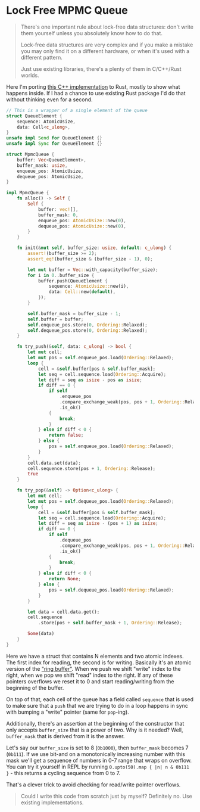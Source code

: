 # Lock Free MPMC Queue

> There's one important rule about lock-free data structures: don't write them yourself unless you absolutely know how to do that.
>
> Lock-free data structures are very complex and if you make a mistake you may only find it on a different hardware, or when it's used with a different pattern.
>
> Just use existing libraries, there's a plenty of them in C/C++/Rust worlds.

Here I'm porting [this C++ implementation](https://www.1024cores.net/home/lock-free-algorithms/queues/bounded-mpmc-queue) to Rust, mostly to show what happens inside. If I had a chance to use existing Rust package I'd do that without thinking even for a second.

```rust
// This is a wrapper of a single element of the queue
struct QueueElement {
    sequence: AtomicUsize,
    data: Cell<c_ulong>,
}
unsafe impl Send for QueueElement {}
unsafe impl Sync for QueueElement {}

struct MpmcQueue {
    buffer: Vec<QueueElement>,
    buffer_mask: usize,
    enqueue_pos: AtomicUsize,
    dequeue_pos: AtomicUsize,
}

impl MpmcQueue {
    fn alloc() -> Self {
        Self {
            buffer: vec![],
            buffer_mask: 0,
            enqueue_pos: AtomicUsize::new(0),
            dequeue_pos: AtomicUsize::new(0),
        }
    }

    fn init(&mut self, buffer_size: usize, default: c_ulong) {
        assert!(buffer_size >= 2);
        assert_eq!(buffer_size & (buffer_size - 1), 0);

        let mut buffer = Vec::with_capacity(buffer_size);
        for i in 0..buffer_size {
            buffer.push(QueueElement {
                sequence: AtomicUsize::new(i),
                data: Cell::new(default),
            });
        }

        self.buffer_mask = buffer_size - 1;
        self.buffer = buffer;
        self.enqueue_pos.store(0, Ordering::Relaxed);
        self.dequeue_pos.store(0, Ordering::Relaxed);
    }

    fn try_push(&self, data: c_ulong) -> bool {
        let mut cell;
        let mut pos = self.enqueue_pos.load(Ordering::Relaxed);
        loop {
            cell = &self.buffer[pos & self.buffer_mask];
            let seq = cell.sequence.load(Ordering::Acquire);
            let diff = seq as isize - pos as isize;
            if diff == 0 {
                if self
                    .enqueue_pos
                    .compare_exchange_weak(pos, pos + 1, Ordering::Relaxed, Ordering::Relaxed)
                    .is_ok()
                {
                    break;
                }
            } else if diff < 0 {
                return false;
            } else {
                pos = self.enqueue_pos.load(Ordering::Relaxed);
            }
        }
        cell.data.set(data);
        cell.sequence.store(pos + 1, Ordering::Release);
        true
    }

    fn try_pop(&self) -> Option<c_ulong> {
        let mut cell;
        let mut pos = self.dequeue_pos.load(Ordering::Relaxed);
        loop {
            cell = &self.buffer[pos & self.buffer_mask];
            let seq = cell.sequence.load(Ordering::Acquire);
            let diff = seq as isize - (pos + 1) as isize;
            if diff == 0 {
                if self
                    .dequeue_pos
                    .compare_exchange_weak(pos, pos + 1, Ordering::Relaxed, Ordering::Relaxed)
                    .is_ok()
                {
                    break;
                }
            } else if diff < 0 {
                return None;
            } else {
                pos = self.dequeue_pos.load(Ordering::Relaxed);
            }
        }

        let data = cell.data.get();
        cell.sequence
            .store(pos + self.buffer_mask + 1, Ordering::Release);

        Some(data)
    }
}
```

Here we have a struct that contains N elements and two atomic indexes. The first index for reading, the second is for writing. Basically it's an atomic version of the ["ring buffer"](https://en.wikipedia.org/wiki/Circular_buffer). When we push we shift "write" index to the right, when we pop we shift "read" index to the right. If any of these pointers overflows we reset it to 0 and start reading/writing from the beginning of the buffer.

On top of that, each cell of the queue has a field called `sequence` that is used to make sure that a `push` that we are trying to do in a loop happens in sync with bumping a "write" pointer (same for `pop`-ing).

Additionally, there's an assertion at the beginning of the constructor that only accepts `buffer_size` that is a power of two. Why is it needed? Well, `buffer_mask` that is derived from it is the answer.

Let's say our `buffer_size` is set to 8 (`0b1000`), then `buffer_mask` becomes 7 (`0b111`). If we use bit-and on a monotonically increasing number with this mask we'll get a sequence of numbers in 0-7 range that wraps on overflow. You can try it yourself in REPL by running `0.upto(50).map { |n| n & 0b111 }` - this returns a cycling sequence from 0 to 7.

That's a clever trick to avoid checking for read/write pointer overflows.

> Could I write this code from scratch just by myself? Definitely no. Use existing implementations.
